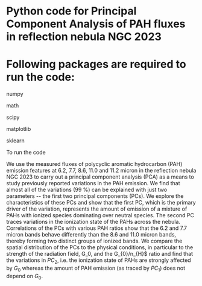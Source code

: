 # Python code for Principal Component Analysis of PAH fluxes in reflection nebula NGC 2023

# Following packages are required to run the code:
numpy

math

scipy

matplotlib

sklearn


To run the code

We use the measured fluxes of polycyclic aromatic hydrocarbon (PAH) emission features at 6.2, 7.7, 8.6, 11.0 and 11.2 micron in the reflection nebula NGC 2023 to carry out a principal component analysis (PCA) as a means to study previously reported variations in the PAH emission. We find that almost all of the variations (99 %) can be explained with just two parameters -- the first two  principal components (PCs). We explore the characteristics of these PCs and show that the first PC, which is the primary driver of the variation, represents the amount of emission of a mixture of PAHs with ionized species dominating over neutral species. The second PC traces variations in the ionization state of the PAHs across the nebula. Correlations of the PCs with various PAH ratios show that the 6.2 and 7.7 micron bands behave differently than the 8.6 and 11.0 micron bands, thereby forming two distinct groups of ionized bands. We compare the spatial distribution of the PCs to the physical conditions, in particular to the strength of the radiation field, G_0, and the G_{0}/n_{H}$ ratio and find that the variations in $PC_{2}$, i.e. the ionization state of PAHs are strongly affected by $G_{0}$ whereas the amount of PAH emission (as traced by $PC_{1}$) does not depend on $G_0$.
